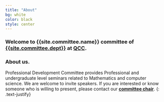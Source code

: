 ```yaml
---
title: "About"
bg: white
color: black
style: center
---
```


### Welcome to {{site.committee.name}} committee of <br>[{{site.committee.dept}}]({{site.comittee.depturl}}) at [QCC]({{collegeurl}}).

<span class="fa-stack subtlecircle" style="font-size:100px; background:rgba(255,166,0,0.1)">
  <i class="fa fa-circle fa-stack-2x text-white"></i>
  <i class="fa fa-question fa-stack-1x text-orange"></i>
</span>

### About us.

Professional Development Committee provides Professional and undergraduate level seminars related to Mathematics and computer science. We are welcome to invite speakers. If you are interested or know someone who is willing to present, please contact our [**committee chair**]({{site.committee.contactchair}}). 
{: .text-justify}



<!--
<span id="forkongithub">
  <a href="{{ site.source_link }}" class="bg-blue">
    Fork me on GitHub
  </a>
</span>
-->
